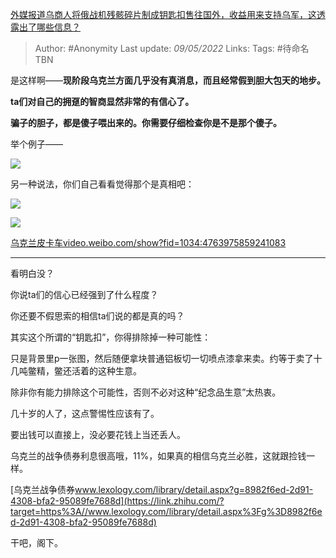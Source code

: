 [外媒报道乌商人将俄战机残骸碎片制成钥匙扣售往国外，收益用来支持乌军，这透露出了哪些信息？](https://www.zhihu.com/question/530922446/answer/2467933225)

> Author: #Anonymity 
> Last update: *09/05/2022* 
> Links:
> Tags: #待命名TBN 

是这样啊——**现阶段乌克兰方面几乎没有真消息，而且经常假到胆大包天的地步。**

**ta们对自己的拥趸的智商显然非常的有信心了。**

**骗子的胆子，都是傻子喂出来的。你需要仔细检查你是不是那个傻子。**

  

举个例子——

![](https://pica.zhimg.com/50/v2-d34f883ad14bc00b4acc737531e6efa5_720w.jpg?source=1940ef5c)

  

另一种说法，你们自己看看觉得那个是真相吧：

![](https://pica.zhimg.com/50/v2-1cd0d41b9351ce8b74cf7e750ac7f5ac_720w.jpg?source=1940ef5c)

  

![](https://pica.zhimg.com/50/v2-2426113c666e729b2c119a571fadc577_720w.jpg?source=1940ef5c)

  

[乌克兰皮卡车​video.weibo.com/show?fid=1034:4763975859241083](https://link.zhihu.com/?target=https%3A//video.weibo.com/show%3Ffid%3D1034%3A4763975859241083)

  

---

看明白没？

你说ta们的信心已经强到了什么程度？

你还要不假思索的相信ta们说的都是真的吗？

  

其实这个所谓的“钥匙扣”，你得排除掉一种可能性：

只是背景里p一张图，然后随便拿块普通铝板切一切喷点漆拿来卖。约等于卖了十几吨鳖精，鳖还活着的这种生意。

除非你有能力排除这个可能性，否则不必对这种“纪念品生意”太热衷。

几十岁的人了，这点警惕性应该有了。

要出钱可以直接上，没必要花钱上当还丢人。

乌克兰的战争债券利息很高哦，11%，如果真的相信乌克兰必胜，这就跟捡钱一样。

[乌克兰战争债券​www.lexology.com/library/detail.aspx?g=8982f6ed-2d91-4308-bfa2-95089fe7688d](https://link.zhihu.com/?target=https%3A//www.lexology.com/library/detail.aspx%3Fg%3D8982f6ed-2d91-4308-bfa2-95089fe7688d)

干吧，阁下。

  
